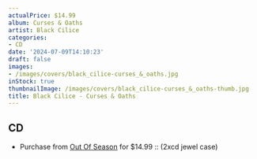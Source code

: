 ```yaml
---
actualPrice: $14.99
album: Curses & Oaths
artist: Black Cilice
categories:
- CD
date: '2024-07-09T14:10:23'
draft: false
images:
- /images/covers/black_cilice-curses_&_oaths.jpg
inStock: true
thumbnailImage: /images/covers/black_cilice-curses_&_oaths-thumb.jpg
title: Black Cilice - Curses & Oaths
---
```


## CD
* Purchase from [Out Of Season](https://www.outofseasonlabel.com/products/black-cilice-curses-oaths-2xcd-jewel-case) for $14.99 :: (2xcd jewel case)
